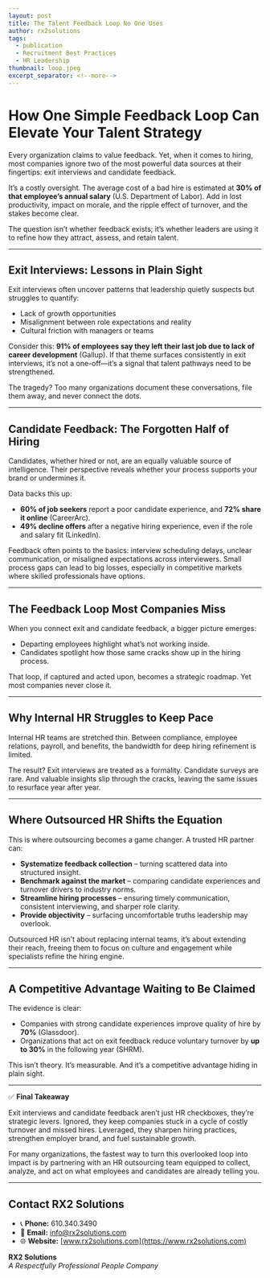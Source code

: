 ```yaml
---
layout: post
title: The Talent Feedback Loop No One Uses
author: rx2solutions
tags:
  - publication
  - Recruitment Best Practices
  - HR Leadership
thumbnail: loop.jpeg
excerpt_separator: <!--more-->
---
```


# How One Simple Feedback Loop Can Elevate Your Talent Strategy

Every organization claims to value feedback. Yet, when it comes to hiring, most companies ignore two of the most powerful data sources at their fingertips: exit interviews and candidate feedback. <!--more-->

It’s a costly oversight. The average cost of a bad hire is estimated at **30% of that employee’s annual salary** (U.S. Department of Labor). Add in lost productivity, impact on morale, and the ripple effect of turnover, and the stakes become clear.

The question isn’t whether feedback exists; it’s whether leaders are using it to refine how they attract, assess, and retain talent.

---

## Exit Interviews: Lessons in Plain Sight

Exit interviews often uncover patterns that leadership quietly suspects but struggles to quantify:

- Lack of growth opportunities
- Misalignment between role expectations and reality
- Cultural friction with managers or teams

Consider this: **91% of employees say they left their last job due to lack of career development** (Gallup). If that theme surfaces consistently in exit interviews, it’s not a one-off—it’s a signal that talent pathways need to be strengthened.

The tragedy? Too many organizations document these conversations, file them away, and never connect the dots.

---

## Candidate Feedback: The Forgotten Half of Hiring

Candidates, whether hired or not, are an equally valuable source of intelligence. Their perspective reveals whether your process supports your brand or undermines it.

Data backs this up:

- **60% of job seekers** report a poor candidate experience, and **72% share it online** (CareerArc).
- **49% decline offers** after a negative hiring experience, even if the role and salary fit (LinkedIn).

Feedback often points to the basics: interview scheduling delays, unclear communication, or misaligned expectations across interviewers. Small process gaps can lead to big losses, especially in competitive markets where skilled professionals have options.

---

## The Feedback Loop Most Companies Miss

When you connect exit and candidate feedback, a bigger picture emerges:

- Departing employees highlight what’s not working inside.
- Candidates spotlight how those same cracks show up in the hiring process.

That loop, if captured and acted upon, becomes a strategic roadmap. Yet most companies never close it.

---

## Why Internal HR Struggles to Keep Pace

Internal HR teams are stretched thin. Between compliance, employee relations, payroll, and benefits, the bandwidth for deep hiring refinement is limited.

The result? Exit interviews are treated as a formality. Candidate surveys are rare. And valuable insights slip through the cracks, leaving the same issues to resurface year after year.

---

## Where Outsourced HR Shifts the Equation

This is where outsourcing becomes a game changer. A trusted HR partner can:

- **Systematize feedback collection** – turning scattered data into structured insight.
- **Benchmark against the market** – comparing candidate experiences and turnover drivers to industry norms.
- **Streamline hiring processes** – ensuring timely communication, consistent interviewing, and sharper role clarity.
- **Provide objectivity** – surfacing uncomfortable truths leadership may overlook.

Outsourced HR isn’t about replacing internal teams, it’s about extending their reach, freeing them to focus on culture and engagement while specialists refine the hiring engine.

---

## A Competitive Advantage Waiting to Be Claimed

The evidence is clear:

- Companies with strong candidate experiences improve quality of hire by **70%** (Glassdoor).
- Organizations that act on exit feedback reduce voluntary turnover by **up to 30%** in the following year (SHRM).

This isn’t theory. It’s measurable. And it’s a competitive advantage hiding in plain sight.

---

✅ **Final Takeaway**

Exit interviews and candidate feedback aren’t just HR checkboxes, they’re strategic levers. Ignored, they keep companies stuck in a cycle of costly turnover and missed hires. Leveraged, they sharpen hiring practices, strengthen employer brand, and fuel sustainable growth.

For many organizations, the fastest way to turn this overlooked loop into impact is by partnering with an HR outsourcing team equipped to collect, analyze, and act on what employees and candidates are already telling you.

---
## Contact RX2 Solutions

- 📞 **Phone:** 610.340.3490  
- 📧 **Email:** [info@rx2solutions.com](mailto:info@rx2solutions.com)  
- 🌐 **Website:** [www.rx2solutions.com](https://www.rx2solutions.com)

**RX2 Solutions**  
*A Respectfully Professional People Company*
